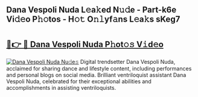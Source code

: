 ## Dana Vespoli Nuda L𝚎a𝚔ed N𝚞𝚍e - Part-k6e Vi𝚍𝚎o P𝚑𝚘tos - H𝚘𝚝 O𝚗𝚕yf𝚊ns L𝚎a𝚔s sKeg7

# <h2><a href="http://kf1fgs2.oniu.top/?m=Dana+Vespoli+Nuda">🔗👉 🔴 Dana Vespoli Nuda P𝚑ot𝚘𝚜 V𝚒d𝚎o</a></h2>

[![Dana Vespoli Nuda Nu𝚍e𝚜](https://i.imgur.com/0qMVB7G.gif)](http://kf1fgs2.oniu.top/?m=Dana+Vespoli+Nuda)
Digital trendsetter Dana Vespoli Nuda, acclaimed for sharing dance and lifestyle content, including performances and personal blogs on social media. Brilliant ventriloquist assistant Dana Vespoli Nuda, celebrated for their exceptional abilities and accomplishments in assisting ventriloquists.  
